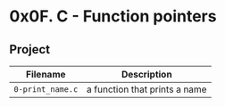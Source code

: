 # 0x0F. C - Function pointers

## Project

| Filename | Description |
| -------- | ----------- |
| `0-print_name.c` | a function that prints a name |
